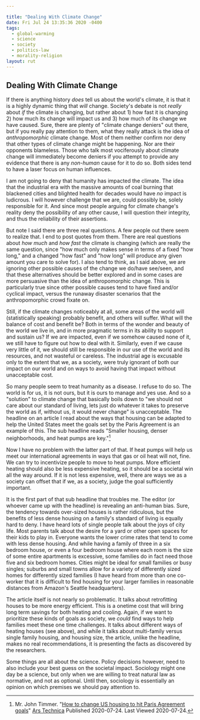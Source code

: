 ```yaml
---

title: "Dealing With Climate Change"
date: Fri Jul 24 13:35:36 2020 -0400
tags:
  - global-warming
  - science
  - society
  - politics-law
  - morality-religion
layout: rut
---
```


## Dealing With Climate Change

If there is anything history _does_ tell us about the world's climate, it is
that it is a highly dynamic thing that *will* change.  Society's debate is not
*really* about *if* the climate is changing, but rather about 1) how fast it is
changing 2) how much its change will impact us and 3) how much of its change we
have caused.  Sure, there are plenty of "climate change deniers" out there, but
if you really pay attention to them, what they really attack is the idea of
*anthropomorphic* climate change.  Most of them neither confirm nor deny that
other types of climate change might be happening.  Nor are their opponents
blameless.  Those who talk most vociferously about climate change will
immediately become deniers if you attempt to provide any evidence that there is
any *non-human* cause for it to do so.  Both sides tend to have a laser focus on
human influences.  

I am not going to deny that humanity has impacted the climate.  The idea that
the industrial era with the massive amounts of coal burning that blackened
cities and blighted health for decades would have *no* impact is ludicrous.  I
will however challenge that we are, could possibly be, solely responsible for
it.  And since most people arguing for climate change's reality deny the
possibility of any other cause, I will question their integrity, and thus the
reliability of their assertions.  

But note I said there are three real questions.  A few people out there seem to
realize that.  I end to post quotes from them.  There are real questions about
*how much* and *how fast* the climate is changing (which are really the same
question, since "how much only makes sense in terms of a fixed "how long," and a
changed "how fast" and "how long" will produce any given amount you care to
solve for).  I also tend to think, as I said above, we are ignoring other
possible causes of the change we do/have see/seen, and that these alternatives
should be better explored and in some cases are more persuasive than the idea of
anthropomorphic change.  This is particularly true since other possible causes
tend to have fixed and/or cyclical impact, versus the runaway disaster scenarios
that the anthropomorphic crowd fixate on.

Still, if the climate changes noticeably at all, some areas of the world will
(statistically speaking) probably benefit, and others will suffer.  What will
the balance of cost and benefit be?  Both in terms of the wonder and beauty of
the world we live in, and in more pragmatic terms in its ability to support and
sustain us?  If we are impacted, even if we somehow caused none of it, we still
have to figure out how to deal with it.  Similarly, even if we cause very little
of it, we should still be responsible in our use of the world and its resources,
and not wasteful or careless.  The industrial age is excusable only to the
extent that we, as a society, were truly ignorant of both our impact on our
world and on ways to avoid having that impact without unacceptable cost.

So many people seem to treat humanity as a disease.  I refuse to do so.  The
world is for us, it is not ours, but it is ours to manage and yes use.  And so a
"solution" to climate change that basically boils down to "we should not care
about our standard of living, lets just do whatever it takes to preserve the
world as if, without us, it would never change" is unacceptable.  The headline
on an article I read about the ways that housing can be adapted to help the
United States meet the goals set by the Paris Agreement is an example of this.
The sub headline reads "Smaller housing, denser neighborhoods, and heat pumps are
key."[^20200724-1] 

Now I have no problem with the latter part of that.  If heat pumps will help us
meet our international agreements in ways that gas or oil heat will not, fine.
We can try to incentivize people to move to heat pumps.  More efficient heating
should also be less expensive heating, so it should be a societal win all the
way around.  If it is not less expensive, well, there are ways we as a society
can offset that if we, as a society, judge the goal sufficiently important. 

It is the first part of that sub headline that troubles me.  The editor (or
whoever came up with the headline) is revealing an anti-human bias.  Sure, the
tendency towards over-sized houses is rather ridiculous, but the benefits of less
dense housing on a family's standard of living is equally hard to deny.  I have
heard lots of single people talk about the joys of city life.  Most parents talk
about the desire for a yard or other open spaces for their kids to play in.
Everyone wants the lower crime rates that tend to come with less dense housing.
And while having a family of three in a six bedroom house, or even a four
bedroom house where each room is the size of some entire apartments is
excessive, some families do in fact need those five and six bedroom homes.
Cities might be ideal for small families or busy singles; suburbs and small
towns allow for a variety of differently sized homes for differently sized
families (I have heard from more than one co-worker that it is difficult to find
housing for your larger families in reasonable distances from Amazon's Seattle
headquarters). 

The article itself is not nearly so problematic.  It talks about retrofitting
houses to be more energy efficient.  This is a onetime cost that will bring long
term savings for both heating and cooling.  Again, if we want to prioritize
these kinds of goals as society, we *could* find ways to help families meet
these one time challenges.  It talks about different ways of heating houses (see
above), and while it talks about multi-family versus single family housing, and
housing size, the article, unlike the headline, makes no real recommendations, it
is presenting the facts as discovered by the researchers.  

Some things are all about the science.  Policy decisions however, need to also
include your best guess on the societal impact.  Sociology might one day be a
science, but only when we are willing to treat natural law as normative, and not
as optional.  Until then, sociology is essentially an opinion on which premises
we should pay attention to. 

[^20200724-1]: Mr. John Timmer. "[How to change US housing to hit Paris Agreement
goals](https://arstechnica.com/science/2020/07/how-to-change-us-housing-to-hit-paris-agreement-goals/)"
[Ars Technica](https://arstechnica.com/) Published 2020-07-24.  Last Viewed
2020-07-24. 

